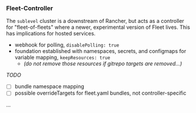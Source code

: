 ### Fleet-Controller

The `sublevel` cluster is a downstream of Rancher, but acts as a controller for "fleet-of-fleets" where a newer, experimental version of Fleet lives. This has implications for hosted services.

* webhook for polling, `disablePolling: true`
* foundation established with namespaces, secrets, and configmaps for variable mapping, `keepResources: true` 
  * _(do not remove those resources if gitrepo targets are removed...)_

_TODO_
- [ ] bundle namespace mapping
- [ ] possible overrideTargets for fleet.yaml bundles, not controller-specific

...
